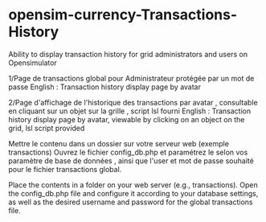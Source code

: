 # opensim-currency-Transactions-History
Ability to display transaction history for grid administrators and users on Opensimulator 

1/Page de transactions global pour Administrateur protégée par un mot de passe 
 English : Transaction history display page by avatar

2/Page d'affichage de l'historique des transactions par avatar , consultable en cliquant sur un objet sur la grille , script lsl fourni
 English : Transaction history display page by avatar, viewable by clicking on an object on the grid, lsl script provided

  Mettre le contenu dans un dossier sur votre serveur web (exemple transactions) 
  Ouvrez le fichier config_db.php et paramétrez le selon vos paramètre de base de données , ainsi que l'user et mot de passe souhaité pour le fichier transactions global. 


  Place the contents in a folder on your web server (e.g., transactions).
 Open the config_db.php file and configure it according to your database settings, as well as the desired username and password for the global transactions file.
